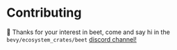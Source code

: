 # Contributing

👋 Thanks for your interest in beet, come and say hi in the `bevy/ecosystem_crates/beet` [discord channel!](https://discord.com/channels/691052431525675048/1333204907414523964)